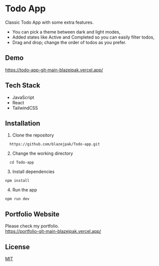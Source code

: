 # Todo App

Classic Todo App with some extra features.

* You can pick a theme between dark and light modes,
* Added states like Active and Completed so you can easily filter todos,
* Drag and drop; change the order of todos as you prefer.



## Demo

https://todo-app-git-main-blazejpak.vercel.app/


## Tech Stack

* JavaScript
* React
* TailwindCSS





## Installation
1. Clone the repository
```
  https://github.com/blazejpak/Todo-app.git
```

2. Change the working directory
```
  cd Todo-app
```

3. Install dependencies
```
npm install
```

4. Run the app

```
npm run dev
```
## Portfolio Website
Please check my portfolio. <br/>
 https://portfolio-git-main-blazejpak.vercel.app/
 
## License

[MIT](https://choosealicense.com/licenses/mit/)

